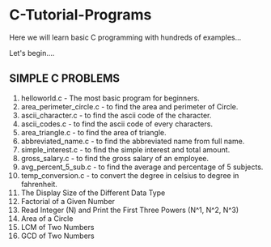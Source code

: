 # C-Tutorial-Programs

Here we will learn basic C programming with hundreds of examples...

Let's begin....

SIMPLE C PROBLEMS
-----------------

1.  helloworld.c  - The most basic program for beginners.
2.  area_perimeter_circle.c - to find the area and perimeter of Circle.
3.  ascii_character.c - to find the ascii code of the character.
4.  ascii_codes.c - to find the ascii code of every characters.
5.  area_triangle.c - to find the area of triangle.
6.  abbreviated_name.c - to find the abbreviated name from full name.
7.  simple_interest.c - to find the simple interest and total amount.
8.  gross_salary.c -  to find the gross salary of an employee.
9.  avg_percent_5_sub.c - to find the average and percentage of 5 subjects.
10. temp_conversion.c - to convert the degree in celsius to degree in fahrenheit.
11. The Display Size of the Different Data Type
12. Factorial of a Given Number
13. Read Integer (N) and Print the First Three Powers (N^1, N^2, N^3)
14. Area of a Circle
15. LCM of Two Numbers
16. GCD of Two Numbers


